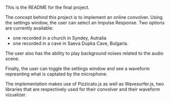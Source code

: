 This is the README for the final project.

The concept behind this project is to implement an online convolver. 
Using the settings window, the user can select an Impulse Response. Two options are currently available:
- one recorded in a church in Syndey, Autralia
- one recorded in a cave in Saeva Dupka Cave, Bulgaria.

The user also has the ability to play background noises related to the audio scene.

Finally, the user can toggle the settings window and see a waveform represnting what is captated by the microphone. 

The implementation makes use of Pizzicato.js as well as Wavesurfer.js, two libraries that are respectively used for their convolver and their waveform vizualizer.  

